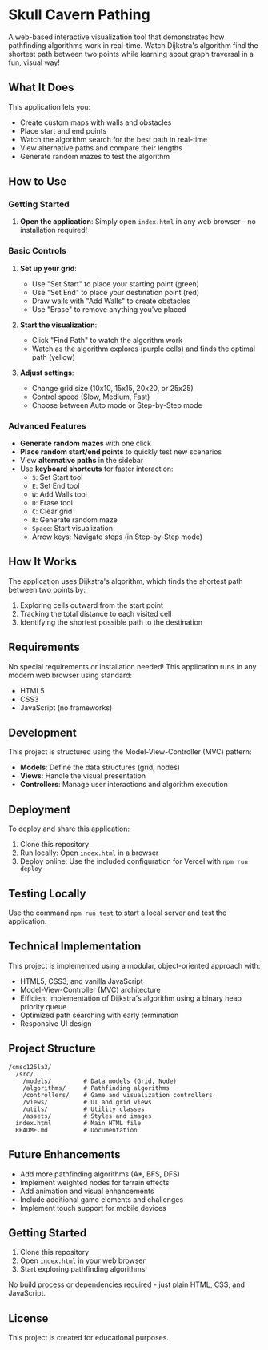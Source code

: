 # Skull Cavern Pathing

A web-based interactive visualization tool that demonstrates how pathfinding algorithms work in real-time. Watch Dijkstra's algorithm find the shortest path between two points while learning about graph traversal in a fun, visual way!

## What It Does

This application lets you:
- Create custom maps with walls and obstacles
- Place start and end points
- Watch the algorithm search for the best path in real-time
- View alternative paths and compare their lengths
- Generate random mazes to test the algorithm

## How to Use

### Getting Started
1. **Open the application**: Simply open `index.html` in any web browser - no installation required!

### Basic Controls
1. **Set up your grid**:
   - Use "Set Start" to place your starting point (green)
   - Use "Set End" to place your destination point (red)
   - Draw walls with "Add Walls" to create obstacles
   - Use "Erase" to remove anything you've placed

2. **Start the visualization**:
   - Click "Find Path" to watch the algorithm work
   - Watch as the algorithm explores (purple cells) and finds the optimal path (yellow)

3. **Adjust settings**:
   - Change grid size (10x10, 15x15, 20x20, or 25x25)
   - Control speed (Slow, Medium, Fast)
   - Choose between Auto mode or Step-by-Step mode

### Advanced Features
- **Generate random mazes** with one click
- **Place random start/end points** to quickly test new scenarios
- View **alternative paths** in the sidebar
- Use **keyboard shortcuts** for faster interaction:
  - `S`: Set Start tool
  - `E`: Set End tool
  - `W`: Add Walls tool
  - `D`: Erase tool
  - `C`: Clear grid
  - `R`: Generate random maze
  - `Space`: Start visualization
  - Arrow keys: Navigate steps (in Step-by-Step mode)

## How It Works

The application uses Dijkstra's algorithm, which finds the shortest path between two points by:
1. Exploring cells outward from the start point
2. Tracking the total distance to each visited cell
3. Identifying the shortest possible path to the destination

## Requirements

No special requirements or installation needed! This application runs in any modern web browser using standard:
- HTML5
- CSS3
- JavaScript (no frameworks)

## Development

This project is structured using the Model-View-Controller (MVC) pattern:
- **Models**: Define the data structures (grid, nodes)
- **Views**: Handle the visual presentation
- **Controllers**: Manage user interactions and algorithm execution

## Deployment

To deploy and share this application:

1. Clone this repository
2. Run locally: Open `index.html` in a browser
3. Deploy online: Use the included configuration for Vercel with `npm run deploy`

## Testing Locally

Use the command `npm run test` to start a local server and test the application.

## Technical Implementation

This project is implemented using a modular, object-oriented approach with:

- HTML5, CSS3, and vanilla JavaScript
- Model-View-Controller (MVC) architecture
- Efficient implementation of Dijkstra's algorithm using a binary heap priority queue
- Optimized path searching with early termination
- Responsive UI design

## Project Structure

```
/cmsc126la3/
  /src/
    /models/         # Data models (Grid, Node)
    /algorithms/     # Pathfinding algorithms
    /controllers/    # Game and visualization controllers
    /views/          # UI and grid views
    /utils/          # Utility classes
    /assets/         # Styles and images
  index.html         # Main HTML file
  README.md          # Documentation
```

## Future Enhancements

- Add more pathfinding algorithms (A*, BFS, DFS)
- Implement weighted nodes for terrain effects
- Add animation and visual enhancements
- Include additional game elements and challenges
- Implement touch support for mobile devices

## Getting Started

1. Clone this repository
2. Open `index.html` in your web browser
3. Start exploring pathfinding algorithms!

No build process or dependencies required - just plain HTML, CSS, and JavaScript.

## License

This project is created for educational purposes. 